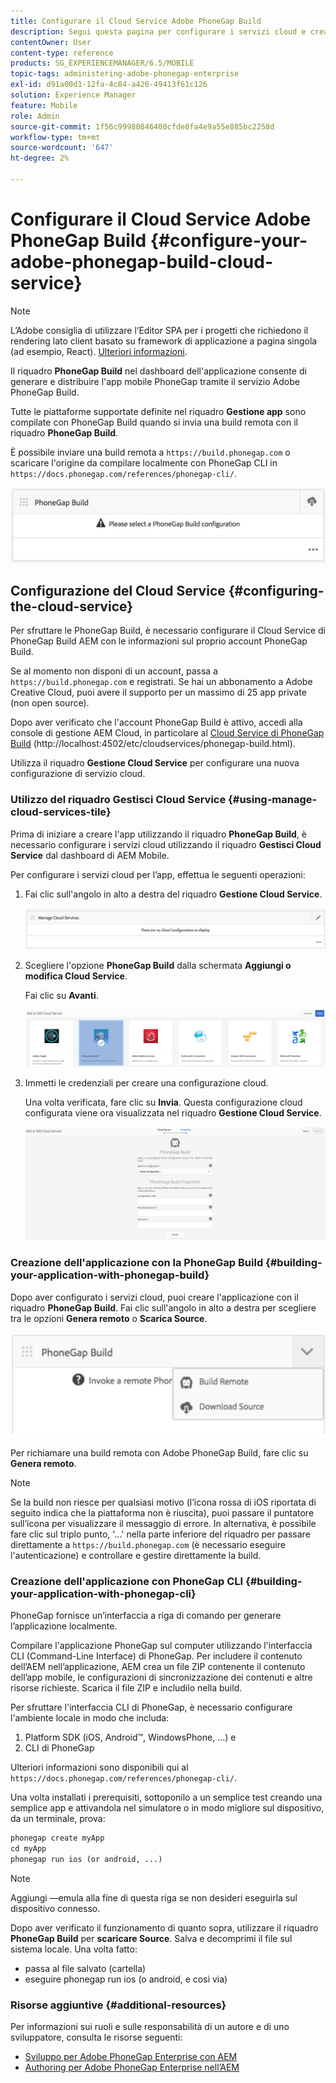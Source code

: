 ```yaml
---
title: Configurare il Cloud Service Adobe PhoneGap Build
description: Segui questa pagina per configurare i servizi cloud e creare l’applicazione con PhoneGap Build.
contentOwner: User
content-type: reference
products: SG_EXPERIENCEMANAGER/6.5/MOBILE
topic-tags: administering-adobe-phonegap-enterprise
exl-id: d91a00d1-12fa-4c84-a426-49413f61c126
solution: Experience Manager
feature: Mobile
role: Admin
source-git-commit: 1f56c99980846400cfde8fa4e9a55e885bc2258d
workflow-type: tm+mt
source-wordcount: '647'
ht-degree: 2%

---
```


# Configurare il Cloud Service Adobe PhoneGap Build {#configure-your-adobe-phonegap-build-cloud-service}

>[!NOTE]
>
>L’Adobe consiglia di utilizzare l’Editor SPA per i progetti che richiedono il rendering lato client basato su framework di applicazione a pagina singola (ad esempio, React). [Ulteriori informazioni](/help/sites-developing/spa-overview.md).

Il riquadro **PhoneGap Build** nel dashboard dell&#39;applicazione consente di generare e distribuire l&#39;app mobile PhoneGap tramite il servizio Adobe PhoneGap Build.

Tutte le piattaforme supportate definite nel riquadro **Gestione app** sono compilate con PhoneGap Build quando si invia una build remota con il riquadro **PhoneGap Build**.

È possibile inviare una build remota a `https://build.phonegap.com` o scaricare l&#39;origine da compilare localmente con PhoneGap CLI in `https://docs.phonegap.com/references/phonegap-cli/`.

![PhoneGap Build](assets/chlimage_1-60.png)

## Configurazione del Cloud Service {#configuring-the-cloud-service}

Per sfruttare le PhoneGap Build, è necessario configurare il Cloud Service di PhoneGap Build AEM con le informazioni sul proprio account PhoneGap Build.

Se al momento non disponi di un account, passa a `https://build.phonegap.com` e registrati. Se hai un abbonamento a Adobe Creative Cloud, puoi avere il supporto per un massimo di 25 app private (non open source).

Dopo aver verificato che l&#39;account PhoneGap Build è attivo, accedi alla console di gestione AEM Cloud, in particolare al [Cloud Service di PhoneGap Build](http://localhost:4502/etc/cloudservices/phonegap-build.html) (http://localhost:4502/etc/cloudservices/phonegap-build.html).

Utilizza il riquadro **Gestione Cloud Service** per configurare una nuova configurazione di servizio cloud.

### Utilizzo del riquadro Gestisci Cloud Service {#using-manage-cloud-services-tile}

Prima di iniziare a creare l&#39;app utilizzando il riquadro **PhoneGap Build**, è necessario configurare i servizi cloud utilizzando il riquadro **Gestisci Cloud Service** dal dashboard di AEM Mobile.

Per configurare i servizi cloud per l’app, effettua le seguenti operazioni:

1. Fai clic sull&#39;angolo in alto a destra del riquadro **Gestione Cloud Service**.

   ![chlimage_1-61](assets/chlimage_1-61.png)

1. Scegliere l&#39;opzione **PhoneGap Build** dalla schermata **Aggiungi o modifica Cloud Service**.

   Fai clic su **Avanti**.

   ![chlimage_1-62](assets/chlimage_1-62.png)

1. Immetti le credenziali per creare una configurazione cloud.

   Una volta verificata, fare clic su **Invia**. Questa configurazione cloud configurata viene ora visualizzata nel riquadro **Gestione Cloud Service**.

   ![chlimage_1-63](assets/chlimage_1-63.png)

### Creazione dell&#39;applicazione con la PhoneGap Build {#building-your-application-with-phonegap-build}

Dopo aver configurato i servizi cloud, puoi creare l&#39;applicazione con il riquadro **PhoneGap Build**. Fai clic sull&#39;angolo in alto a destra per scegliere tra le opzioni **Genera remoto** o **Scarica Source**.

![chlimage_1-64](assets/chlimage_1-64.png)

Per richiamare una build remota con Adobe PhoneGap Build, fare clic su **Genera remoto**.

>[!NOTE]
>
>Se la build non riesce per qualsiasi motivo (l’icona rossa di iOS riportata di seguito indica che la piattaforma non è riuscita), puoi passare il puntatore sull’icona per visualizzare il messaggio di errore. In alternativa, è possibile fare clic sul triplo punto, &#39;...&#39; nella parte inferiore del riquadro per passare direttamente a `https://build.phonegap.com` (è necessario eseguire l&#39;autenticazione) e controllare e gestire direttamente la build.

### Creazione dell&#39;applicazione con PhoneGap CLI {#building-your-application-with-phonegap-cli}

PhoneGap fornisce un’interfaccia a riga di comando per generare l’applicazione localmente.

Compilare l&#39;applicazione PhoneGap sul computer utilizzando l&#39;interfaccia CLI (Command-Line Interface) di PhoneGap. Per includere il contenuto dell’AEM nell’applicazione, AEM crea un file ZIP contenente il contenuto dell’app mobile, le configurazioni di sincronizzazione dei contenuti e altre risorse richieste. Scarica il file ZIP e includilo nella build.

Per sfruttare l&#39;interfaccia CLI di PhoneGap, è necessario configurare l&#39;ambiente locale in modo che includa:

1. Platform SDK (iOS, Android™, WindowsPhone, ...) e
1. CLI di PhoneGap

Ulteriori informazioni sono disponibili qui al `https://docs.phonegap.com/references/phonegap-cli/`.

Una volta installati i prerequisiti, sottoponilo a un semplice test creando una semplice app e attivandola nel simulatore o in modo migliore sul dispositivo, da un terminale, prova:

```xml
phonegap create myApp
cd myApp
phonegap run ios (or android, ...)
```

>[!NOTE]
>
>Aggiungi —emula alla fine di questa riga se non desideri eseguirla sul dispositivo connesso.

Dopo aver verificato il funzionamento di quanto sopra, utilizzare il riquadro **PhoneGap Build** per **scaricare Source**. Salva e decomprimi il file sul sistema locale. Una volta fatto:

* passa al file salvato (cartella)
* eseguire phonegap run ios (o android, e così via)

### Risorse aggiuntive {#additional-resources}

Per informazioni sui ruoli e sulle responsabilità di un autore e di uno sviluppatore, consulta le risorse seguenti:

* [Sviluppo per Adobe PhoneGap Enterprise con AEM](/help/mobile/developing-in-phonegap.md)
* [Authoring per Adobe PhoneGap Enterprise nell’AEM](/help/mobile/phonegap.md)
